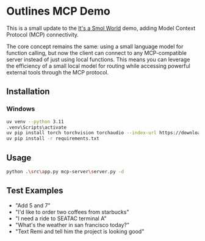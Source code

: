 # Outlines MCP Demo

This is a small update to the [It's a Smol World](https://github.com/dottxt-ai/demos/tree/main/its-a-smol-world) demo, adding Model Context Protocol (MCP) connectivity. 

The core concept remains the same: using a small language model for function calling, but now the client can connect to any MCP-compatible server instead of just using local functions. This means you can leverage the efficiency of a small local model for routing while accessing powerful external tools through the MCP protocol.

## Installation

### Windows

```bash
uv venv --python 3.11
.venv\Scripts\activate
uv pip install torch torchvision torchaudio --index-url https://download.pytorch.org/whl/cu118
uv pip install -r requirements.txt
```

## Usage

```bash
python .\src\app.py mcp-server\server.py -d
```

## Test Examples

- "Add 5 and 7"
- "I'd like to order two coffees from starbucks"
- "I need a ride to SEATAC terminal A"
- "What's the weather in san francisco today?"
- "Text Remi and tell him the project is looking good"